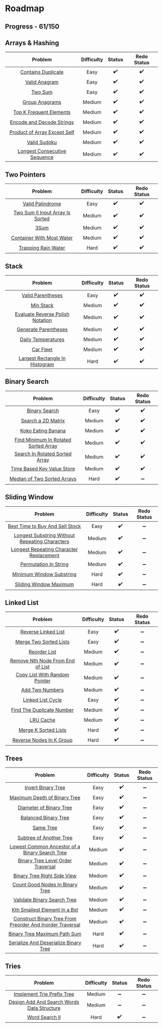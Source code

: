 # Roadmap

## Progress - 61/150

## Arrays & Hashing

|            **Problem**      |**Difficulty**|      **Status**     |   **Redo Status**   |
|:----------------------------:|:----------:|:--------------------:|:-------------------:|
|     [Contains Duplicate](https://leetcode.com/problems/contains-duplicate)   |    Easy    |  :heavy_check_mark:  |  :heavy_check_mark: |
|         [Valid Anagram](https://leetcode.com/problems/valid-anagram)        |    Easy    |  :heavy_check_mark:  |  :heavy_check_mark: |
|            [Two Sum](https://leetcode.com/problems/two-sum)          |    Easy    |  :heavy_check_mark:  |  :heavy_check_mark: |
|        [Group Anagrams](https://leetcode.com/problems/group-anagrams)        |   Medium   |  :heavy_check_mark:  |  :heavy_check_mark: |
|    [Top K Frequent Elements](https://leetcode.com/problems/top-k-frequent-elements)   |   Medium   |  :heavy_check_mark:  |  :heavy_check_mark: |
|   [Encode and Decode Strings](https://leetcode.com/problems/encode-and-decode-strings)  |   Medium   |  :heavy_check_mark:  |  :heavy_check_mark: |
| [Product of Array Except Self](https://leetcode.com/problems/product-of-array-except-self) |   Medium   |  :heavy_check_mark:  |  :heavy_check_mark: |
|         [Valid Sudoku](https://leetcode.com/problems/valid-sudoku)         |   Medium   |  :heavy_check_mark:  |  :heavy_check_mark: |
| [Longest Consecutive Sequence](https://leetcode.com/problems/longest-consecutive-sequence) |   Medium   |  :heavy_check_mark:  |  :heavy_check_mark: |

## Two Pointers

|            **Problem**      |**Difficulty**|      **Status**     |   **Redo Status**   |
|:----------------------------:|:----------:|:--------------------:|:-------------------:|
|      [Valid Palindrome](https://leetcode.com/problems/valid-palindrome/)     |    Easy    |  :heavy_check_mark:  |  :heavy_check_mark: |
|[Two Sum II Input Array Is Sorted](https://leetcode.com/problems/two-sum-ii-input-array-is-sorted/)|    Medium   |  :heavy_check_mark:  |  :heavy_check_mark: |
|            [3Sum](https://leetcode.com/problems/3sum/)           |    Medium    |  :heavy_check_mark:  |  :heavy_check_mark: |
| [Container With Most Water](https://leetcode.com/problems/container-with-most-water/) |   Medium   |  :heavy_check_mark:  |  :heavy_check_mark: |
|    [Trapping Rain Water](https://leetcode.com/problems/trapping-rain-water/)   |   Hard   |  :heavy_check_mark:  |  :heavy_check_mark: |

## Stack

|            **Problem**      |**Difficulty**|      **Status**     |   **Redo Status**   |
|:----------------------------:|:----------:|:--------------------:|:-------------------:|
|      [Valid Parentheses](https://leetcode.com/problems/valid-parentheses/)      |    Easy    |  :heavy_check_mark:  |  :heavy_check_mark: |
|         [Min Stack](https://leetcode.com/problems/min-stack)        |    Medium     |  :heavy_check_mark:  |  :heavy_check_mark: |
|[Evaluate Reverse Polish Notation](https://leetcode.com/problems/evaluate-reverse-polish-notation/)|    Medium     |  :heavy_check_mark:  |  :heavy_check_mark: |
|     [Generate Parentheses](https://leetcode.com/problems/generate-parentheses/)     |   Medium   |  :heavy_check_mark:  |  :heavy_check_mark: |
|    [Daily Temperatures](https://leetcode.com/problems/daily-temperatures/)  |   Medium   |  :heavy_check_mark:  |  :heavy_check_mark: |
|          [Car Fleet](https://leetcode.com/problems/car-fleet/)         |   Medium   |  :heavy_check_mark:  |  :heavy_check_mark: |
| [Largest Rectangle In Histogram](https://leetcode.com/problems/largest-rectangle-in-histogram/) |   Hard   |  :heavy_check_mark:  |  :heavy_check_mark: |

## Binary Search

|            **Problem**      |**Difficulty**|      **Status**     |   **Redo Status**   |
|:----------------------------:|:----------:|:--------------------:|:-------------------:|
|      [Binary Search](https://leetcode.com/problems/binary-search/)           |    Easy    |  :heavy_check_mark:  |  :heavy_check_mark: |
|    [Search a 2D Matrix](https://leetcode.com/problems/search-a-2d-matrix/)       |    Medium    |  :heavy_check_mark:  |  :heavy_check_mark: |
|      [Koko Eating Banana](https://leetcode.com/problems/koko-eating-bananas/)      |    Medium    |  :heavy_check_mark:  |  :heavy_check_mark: |
|[Find Minimum In Rotated Sorted Array](https://leetcode.com/problems/find-minimum-in-rotated-sorted-array/)| Medium |  :heavy_check_mark:  |  :heavy_check_mark: |
|[Search In Rotated Sorted Array](https://leetcode.com/problems/search-in-rotated-sorted-array/)|   Medium   |  :heavy_check_mark:  |  :heavy_check_mark: |
|[Time Based Key Value Store](https://leetcode.com/problems/time-based-key-value-store/)   |   Medium   |  :heavy_check_mark:  |  :heavy_check_mark: |
|[Median of Two Sorted Arrays](https://leetcode.com/problems/median-of-two-sorted-arrays/)|   Hard   |  :heavy_check_mark:  |  :heavy_minus_sign: |

## Sliding Window

|            **Problem**      |**Difficulty**|      **Status**     |   **Redo Status**   |
|:----------------------------:|:----------:|:--------------------:|:-------------------:|
|[Best Time to Buy And Sell Stock](https://leetcode.com/problems/best-time-to-buy-and-sell-stock/)|    Easy    |  :heavy_check_mark:  |  :heavy_minus_sign: |
|[Longest Substring Without Repeating Characters](https://leetcode.com/problems/longest-substring-without-repeating-characters/)|Medium|:heavy_check_mark:|:heavy_minus_sign:|
|[Longest Repeating Character Replacement](https://leetcode.com/problems/longest-repeating-character-replacement/)|Medium|  :heavy_check_mark:  |  :heavy_minus_sign: |
|    [Permutation In String](https://leetcode.com/problems/permutation-in-string/)    |   Medium   |  :heavy_check_mark:  |  :heavy_minus_sign: |
|  [Minimum Window Substring](https://leetcode.com/problems/minimum-window-substring/)  |   Hard   |  :heavy_check_mark:  |  :heavy_minus_sign: |
| [Sliding Window Maximum](https://leetcode.com/problems/sliding-window-maximum/) |   Hard   |  :heavy_check_mark:  |  :heavy_minus_sign: |

## Linked List

|            **Problem**      |**Difficulty**|      **Status**     |   **Redo Status**   |
|:----------------------------:|:----------:|:--------------------:|:-------------------:|
|    [Reverse Linked List](https://leetcode.com/problems/reverse-linked-list/)       |    Easy    |  :heavy_check_mark:  |  :heavy_minus_sign: |
|  [Merge Two Sorted Lists](https://leetcode.com/problems/merge-two-sorted-lists/)      |    Easy    |  :heavy_check_mark:  |  :heavy_minus_sign: |
|       [Reorder List](https://leetcode.com/problems/reorder-list/)          |    Medium    |  :heavy_check_mark:  |  :heavy_minus_sign: |
|[Remove Nth Node From End of List](https://leetcode.com/problems/remove-nth-node-from-end-of-list/)|   Medium   |  :heavy_check_mark:  |  :heavy_minus_sign: |
| [Copy List With Random Pointer](https://leetcode.com/problems/copy-list-with-random-pointer/) |   Medium   |  :heavy_check_mark:  |  :heavy_minus_sign: |
| [Add Two Numbers](https://leetcode.com/problems/add-two-numbers/)            |   Medium   |  :heavy_check_mark:  |  :heavy_minus_sign: |
| [Linked List Cycle](https://leetcode.com/problems/linked-list-cycle/)           |   Easy   |  :heavy_check_mark:  |  :heavy_minus_sign: |
|  [Find The Duplicate Number](https://leetcode.com/problems/find-the-duplicate-number/)   |   Medium   |  :heavy_check_mark:  |  :heavy_minus_sign: |
| [LRU Cache](https://leetcode.com/problems/lru-cache/)                   |   Medium   |  :heavy_check_mark:  |  :heavy_minus_sign: |
| [Merge K Sorted Lists](https://leetcode.com/problems/merge-k-sorted-lists/)        |   Hard     |  :heavy_check_mark:  |  :heavy_minus_sign: |
| [Reverse Nodes In K Group](https://leetcode.com/problems/reverse-nodes-in-k-group/)    |   Hard    |  :heavy_check_mark:  |  :heavy_minus_sign: |

## Trees

|            **Problem**      |**Difficulty**|      **Status**     |   **Redo Status**   |
|:----------------------------:|:----------:|:--------------------:|:-------------------:|
|[Invert Binary Tree](https://leetcode.com/problems/invert-binary-tree/)                               |    Easy    |  :heavy_check_mark:  |  :heavy_minus_sign: |
|[Maximum Depth of Binary Tree](https://leetcode.com/problems/maximum-depth-of-binary-tree/)                    |    Easy    |  :heavy_check_mark:  |  :heavy_minus_sign: |
|[Diameter of Binary Tree](https://leetcode.com/problems/diameter-of-binary-tree/)                         |    Easy    |  :heavy_check_mark:  |  :heavy_minus_sign: |
|[Balanced Binary Tree](https://leetcode.com/problems/balanced-binary-tree/)                             |    Easy    |  :heavy_check_mark:  |  :heavy_minus_sign: |
|[Same Tree](https://leetcode.com/problems/same-tree/)                                       |    Easy    |  :heavy_check_mark:  |  :heavy_minus_sign: |
|[Subtree of Another Tree](https://leetcode.com/problems/subtree-of-another-tree/)                         |    Easy    |  :heavy_check_mark:  |  :heavy_minus_sign: |
|[Lowest Common Ancestor of a Binary Search Tree](https://leetcode.com/problems/lowest-common-ancestor-of-a-binary-search-tree/)   |   Medium   |  :heavy_check_mark:  |  :heavy_minus_sign: |
|[Binary Tree Level Order Traversal](https://leetcode.com/problems/binary-tree-level-order-traversal/)                |   Medium   |  :heavy_check_mark:  |  :heavy_minus_sign: |
|[Binary Tree Right Side View](https://leetcode.com/problems/binary-tree-right-side-view/)                     |   Medium   |  :heavy_check_mark:  |  :heavy_minus_sign: |
|[Count Good Nodes In Binary Tree](https://leetcode.com/problems/count-good-nodes-in-binary-tree/)                |   Medium   |  :heavy_check_mark:  |  :heavy_minus_sign: |
|[Validate Binary Search Tree](https://leetcode.com/problems/validate-binary-search-tree/)                     |   Medium   |  :heavy_check_mark:  |  :heavy_minus_sign: |
|[Kth Smallest Element In a Bst](https://leetcode.com/problems/kth-smallest-element-in-a-bst/)                    |   Medium   |  :heavy_check_mark:  |  :heavy_minus_sign: |
|[Construct Binary Tree From Preorder And Inorder Traversal](https://leetcode.com/problems/construct-binary-tree-from-preorder-and-inorder-traversal/)  |   Medium   |  :heavy_check_mark:  |  :heavy_minus_sign: |
|[Binary Tree Maximum Path Sum](https://leetcode.com/problems/binary-tree-maximum-path-sum/)                   |   Hard     |  :heavy_check_mark:  |  :heavy_minus_sign: |
|[Serialize And Deserialize Binary Tree](https://leetcode.com/problems/serialize-and-deserialize-binary-tree/)           |   Hard     |  :heavy_check_mark:  |  :heavy_minus_sign: |

## Tries

|            **Problem**      |**Difficulty**|      **Status**     |   **Redo Status**   |
|:----------------------------:|:----------:|:--------------------:|:-------------------:|
|[Implement Trie Prefix Tree](https://leetcode.com/problems/implement-trie-prefix-tree/)|    Medium    |  :heavy_minus_sign:  |  :heavy_minus_sign: |
|[Design Add And Search Words Data Structure](https://leetcode.com/problems/design-add-and-search-words-data-structure/)|Medium|:heavy_minus_sign:|  :heavy_minus_sign: |
|[Word Search II](https://leetcode.com/problems/word-search-ii/)            |    Hard     |  :heavy_check_mark:  |  :heavy_minus_sign: |